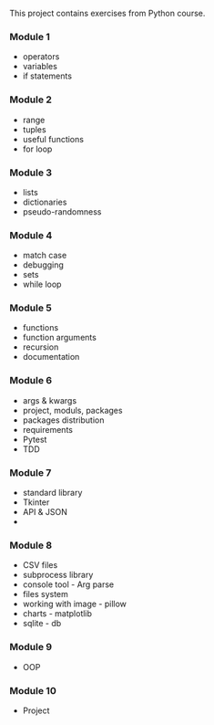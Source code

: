 This project contains exercises from Python course.

### Module 1
- operators
- variables
- if statements

### Module 2
- range
- tuples
- useful functions
- for loop

### Module 3
- lists
- dictionaries
- pseudo-randomness

### Module 4
- match case
- debugging
- sets
- while loop

### Module 5
- functions
- function arguments
- recursion
- documentation

### Module 6
- args & kwargs
- project, moduls, packages
- packages distribution
- requirements
- Pytest
- TDD

### Module 7
- standard library
- Tkinter
- API & JSON
- 
### Module 8
- CSV files
- subprocess library
- console tool - Arg parse
- files system
- working with image - pillow
- charts - matplotlib
- sqlite - db

### Module 9
- OOP

### Module 10
- Project